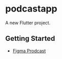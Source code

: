# podcastapp

A new Flutter project.

## Getting Started

- [Figma Prodcast ](https://www.figma.com/file/imN1zdqbDj8q3qDJIh2KlT/Prodcast-App?type=design&node-id=0%3A1&mode=design&t=4T3FuZy8eS5nXJwH-1)
